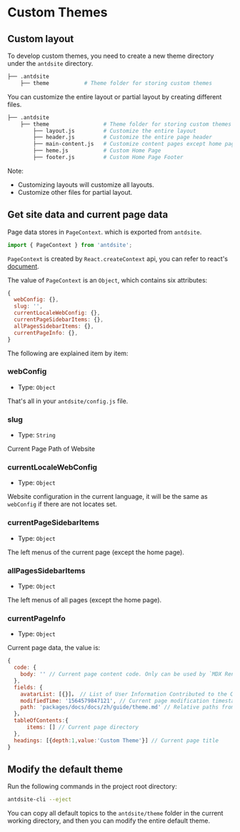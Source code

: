 # Custom Themes

## Custom layout

To develop custom themes, you need to create a new theme directory under the `antdsite` directory.

```bash
├── .antdsite
    ├── theme           # Theme folder for storing custom themes
```

You can customize the entire layout or partial layout by creating different files.

```bash
├── .antdsite
    ├── theme                 # Theme folder for storing custom themes
        ├── layout.js         # Customize the entire layout
        ├── header.js         # Customize the entire page header
        ├── main-content.js   # Customize content pages except home pages
        ├── heme.js           # Custom Home Page
        ├── footer.js         # Custom Home Page Footer
```

Note:

- Customizing layouts will customize all layouts.
- Customize other files for partial layout.

## Get site data and current page data

Page data stores in `PageContext`. which is exported from `antdsite`.

```js
import { PageContext } from 'antdsite';
```

`PageContext` is created by `React.createContext` api, you can refer to react's [document](https://reactjs.org/docs/context.html#reactcreatecontext).

The value of `PageContext` is an `Object`, which contains six attributes:

```js
{
  webConfig: {},
  slug: '',
  currentLocaleWebConfig: {},
  currentPageSidebarItems: {},
  allPagesSidebarItems: {},
  currentPageInfo: {},
}
```

The following are explained item by item:

### webConfig

- Type: `Object`

That's all in your `antdsite/config.js` file.

### slug

- Type: `String`

Current Page Path of Website

### currentLocaleWebConfig

- Type: `Object`

Website configuration in the current language, it will be the same as `webConfig` if there are not locates set.

### currentPageSidebarItems

- Type: `Object`

The left menus of the current page (except the home page).

### allPagesSidebarItems

- Type: `Object`

The left menus of all pages (except the home page).

### currentPageInfo

- Type: `Object`

Current page data, the value is:

```js
{
  code: {
    body: '' // Current page content code. Only can be used by `MDX Renderer' of mdx plugin for rendering.
  },
  fields: {
    avatarList: [{}]， // List of User Information Contributed to the Current Page
    modifiedTime: '1564579847121', // Current page modification timestamp
    path: 'packages/docs/docs/zh/guide/theme.md' // Relative paths from current page file to project root directories
  }，
  tableOfContents:{
      items: [] // Current page directory
  },
  headings: [{depth:1,value:'Custom Theme'}] // Current page title
}
```

## Modify the default theme

Run the following commands in the project root directory:

```bash
antdsite-cli --eject
```

You can copy all default topics to the `antdsite/theme` folder in the current working directory, and then you can modify the entire default theme.
